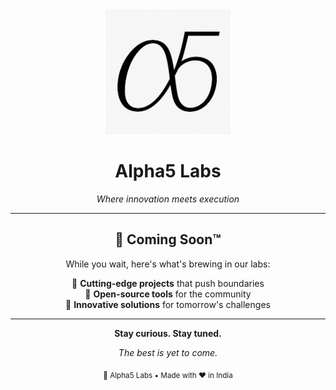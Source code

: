 <div align="center">
  <img src="./Alpha5-logo.png" alt="Alpha5 Labs" width="200"/>
  
  # Alpha5 Labs
  
  *Where innovation meets execution*
  
  ---
  
  ## 🚀 Coming Soon™
  
  While you wait, here's what's brewing in our labs:  

  🧬 **Cutting-edge projects** that push boundaries  
  🎯 **Open-source tools** for the community  
  🌟 **Innovative solutions** for tomorrow's challenges
  
  ---
  
  **Stay curious. Stay tuned.**
  
  *The best is yet to come.*
  
  <sub>🔬 Alpha5 Labs • Made with ❤️ in India</sub>
</div>
